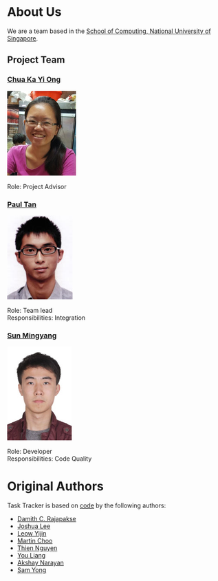 # About Us

We are a team based in the [School of Computing, National University of Singapore](http://www.comp.nus.edu.sg).

## Project Team

### [Chua Ka Yi Ong](https://github.com/kychua)

![Chua Ka Yi Ong](images/team/ChuaKaYiOng.jpg)

Role: Project Advisor

### [Paul Tan](https://github.com/pyokagan)

![Paul Tan](images/team/PaulTan.jpg)

Role: Team lead <br>
Responsibilities: Integration

### [Sun Mingyang](https://github.com/nightism)

![Sun Mingyang](images/team/SunMingyang.jpg)

Role: Developer <br>
Responsibilities: Code Quality

# Original Authors

Task Tracker is based on [code](https://github.com/se-edu/addressbook-level4) by the following authors:

* [Damith C. Rajapakse](http://www.comp.nus.edu.sg/~damithch)
* [Joshua Lee](http://github.com/lejolly)
* [Leow Yijin](http://github.com/yijinl)
* [Martin Choo](http://github.com/m133225)
* [Thien Nguyen](https://github.com/ndt93)
* [You Liang](http://github.com/yl-coder)
* [Akshay Narayan](https://github.com/se-edu/addressbook-level4/pulls?q=is%3Apr+author%3Aokkhoy)
* [Sam Yong](https://github.com/se-edu/addressbook-level4/pulls?q=is%3Apr+author%3Amauris)

